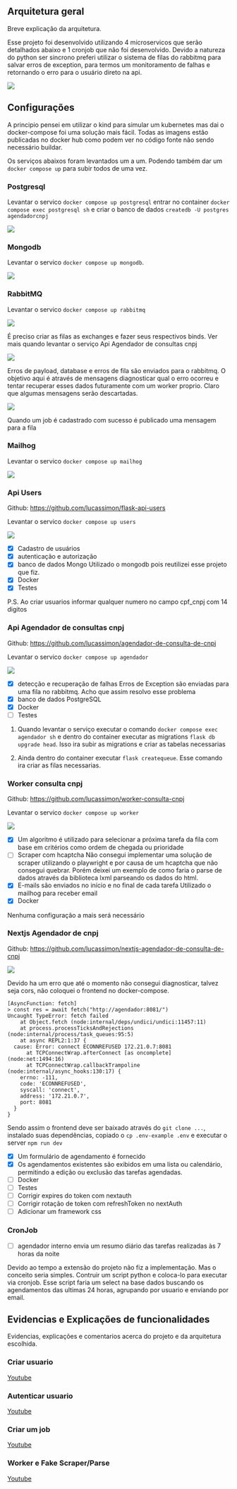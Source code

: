 
## Arquitetura geral

Breve explicação da arquitetura.

Esse projeto foi desenvolvido utilizando 4 microservicos que serão detalhados abaixo e 1 cronjob que não foi desenvolvido. Devido a natureza do python ser sincrono preferi utilizar o sistema de filas do rabbitmq para salvar erros de exception, para termos um monitoramento de falhas e retornando o erro para o usuário direto na api. 

![](./contexto.png)


## Configurações

A principio pensei em utilizar o kind para simular um kubernetes mas dai o docker-compose foi uma solução mais fácil. Todas as imagens estão publicadas no docker hub como podem ver no código fonte não sendo necessário buildar. 

Os serviços abaixos foram levantados um a um. Podendo também dar um `docker compose up` para subir todos de uma vez.

### Postgresql

Levantar o servico `docker compose up postgresql` entrar no container `docker compose exec postgresql sh` e criar o banco de dados `createdb -U postgres agendadorcnpj`

![](./levantando-postgres.gif)

### Mongodb

Levantar o servico `docker compose up mongodb`.

![](./levantando-mongo.gif)

### RabbitMQ

Levantar o servico `docker compose up rabbitmq`

![](./levantando-rabbitmq.gif)

É preciso criar as filas as exchanges e fazer seus respectivos binds. Ver mais quando levantar o serviço Api Agendador de consultas cnpj

![](./tratamento-de-erros-ao-criar-um-job.gif)

Erros de payload, database e erros de fila são enviados para o rabbitmq. O objetivo aqui é através de mensagens diagnosticar qual o erro ocorreu e tentar recuperar esses dados futuramente com um worker proprio. Claro que algumas mensagens serão descartadas.

![](./queue-jobs-created.gif)

Quando um job é cadastrado com sucesso é publicado uma mensagem para a fila


### Mailhog

Levantar o servico `docker compose up mailhog`

![](./levantando-mailhog.gif)

### Api Users

Github: https://github.com/lucassimon/flask-api-users

Levantar o servico `docker compose up users`

![](./levantando-users.gif)

- [X] Cadastro de usuários
- [X] autenticação e autorização
- [X] banco de dados Mongo
Utilizado o mongodb pois reutilizei esse projeto que fiz.
- [X] Docker
- [X] Testes

P.S. Ao criar usuarios informar qualquer numero no campo cpf_cnpj com 14 digitos

### Api Agendador de consultas cnpj

Github: https://github.com/lucassimon/agendador-de-consulta-de-cnpj

Levantar o servico `docker compose up agendador`

![](./levantando-agendador.gif)

- [X] detecção e recuperação de falhas
Erros de Exception são enviadas para uma fila no rabbitmq. Acho que assim resolvo esse problema
- [X] banco de dados PostgreSQL
- [X] Docker
- [ ] Testes

1. Quando levantar o serviço executar  o comando `docker compose exec agendador sh` e dentro do container executar as migrations `flask db upgrade head`. Isso ira subir as migrations e criar as tabelas necessarias

2. Ainda dentro do container executar `flask createqueue`. Esse comando ira criar as filas necessarias.

### Worker consulta cnpj

Github: https://github.com/lucassimon/worker-consulta-cnpj

Levantar o servico `docker compose up worker`

![](./levantando-worker.gif)

- [X] Um algoritmo é utilizado para selecionar a próxima tarefa da fila com base em critérios como ordem de chegada ou prioridade
- [ ] Scraper com hcaptcha
Não consegui implementar uma solução de scraper utilizando o playwright e por causa de um hcaptcha que não consegui quebrar. Porém deixei um exemplo de como faria o parse de dados através da biblioteca lxml parseando os dados do html.
- [X] E-mails são enviados no início e no final de cada tarefa
Utilizado o mailhog para receber email
- [X] Docker

Nenhuma configuração a mais será necessário

### Nextjs Agendador de cnpj

Github: https://github.com/lucassimon/nextjs-agendador-de-consulta-de-cnpj


![](./levantando-nextjs.gif)

Devido ha um erro que até o momento não consegui diagnosticar, talvez seja cors, não coloquei o frontend no docker-compose. 

```> fetch
[AsyncFunction: fetch]
> const res = await fetch("http://agendador:8081/")
Uncaught TypeError: fetch failed
    at Object.fetch (node:internal/deps/undici/undici:11457:11)
    at process.processTicksAndRejections (node:internal/process/task_queues:95:5)
    at async REPL2:1:37 {
  cause: Error: connect ECONNREFUSED 172.21.0.7:8081
      at TCPConnectWrap.afterConnect [as oncomplete] (node:net:1494:16)
      at TCPConnectWrap.callbackTrampoline (node:internal/async_hooks:130:17) {
    errno: -111,
    code: 'ECONNREFUSED',
    syscall: 'connect',
    address: '172.21.0.7',
    port: 8081
  }
}
```

Sendo assim o frontend deve ser baixado através do `git clone ...`, instalado suas dependências, copiado o `cp .env-example .env` e executar o server `npm run dev`

- [X] Um formulário de agendamento é fornecido
- [X] Os agendamentos existentes são exibidos em uma lista ou calendário, permitindo a edição ou exclusão das tarefas agendadas.
- [ ] Docker
- [ ] Testes
- [ ] Corrigir expires do token com nextauth
- [ ] Corrigir rotação de token com refreshToken no nextAuth
- [ ] Adicionar um framework css

### CronJob

- [ ] agendador interno envia um resumo diário das tarefas realizadas às 7 horas da noite

Devido ao tempo a extensão do projeto não fiz a implementação. Mas o conceito seria simples. Contruir um script python e coloca-lo para executar via cronjob. Esse script faria um select na base dados buscando os agendamentos das ultimas 24 horas, agrupando por usuario e enviando por email.

## Evidencias e Explicações de funcionalidades

Evidencias, explicações e comentarios acerca do projeto e da arquitetura escolhida.

### Criar usuario

[Youtube](https://youtu.be/8ZiVrUSmavg)

### Autenticar usuario

[Youtube](https://youtu.be/O0xScm85OZA)

### Criar um job

[Youtube](https://youtu.be/9MaYpoxdEwk)

### Worker e Fake Scraper/Parse

[Youtube](https://youtu.be/zmZkw7TJerI)